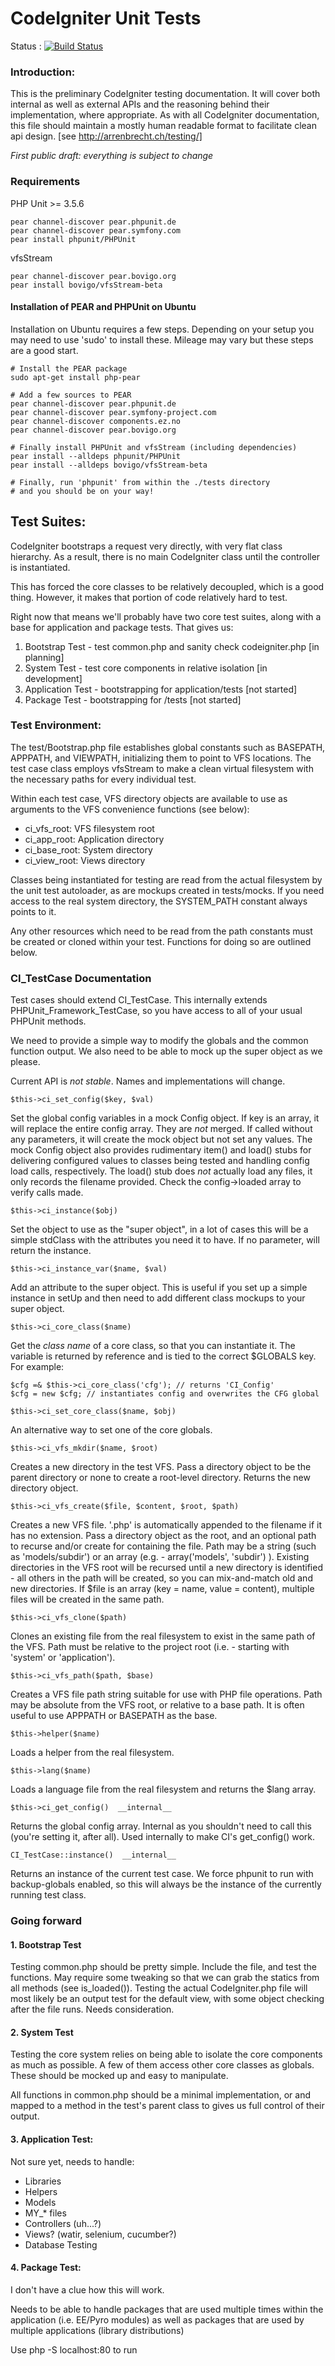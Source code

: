 # CodeIgniter Unit Tests #

Status : [![Build Status](https://secure.travis-ci.org/bcit-ci/CodeIgniter.png?branch=develop)](http://travis-ci.org/bcit-ci/CodeIgniter)

### Introduction:

This is the preliminary CodeIgniter testing documentation. It
will cover both internal as well as external APIs and the reasoning
behind their implementation, where appropriate. As with all CodeIgniter
documentation, this file should maintain a mostly human readable
format to facilitate clean api design. [see http://arrenbrecht.ch/testing/]

*First public draft: everything is subject to change*

### Requirements

PHP Unit >= 3.5.6

	pear channel-discover pear.phpunit.de
	pear channel-discover pear.symfony.com
	pear install phpunit/PHPUnit

vfsStream

	pear channel-discover pear.bovigo.org
	pear install bovigo/vfsStream-beta

#### Installation of PEAR and PHPUnit on Ubuntu

  Installation on Ubuntu requires a few steps. Depending on your setup you may
  need to use 'sudo' to install these. Mileage may vary but these steps are a
  good start.

	# Install the PEAR package
	sudo apt-get install php-pear

	# Add a few sources to PEAR
	pear channel-discover pear.phpunit.de
	pear channel-discover pear.symfony-project.com
	pear channel-discover components.ez.no
	pear channel-discover pear.bovigo.org

	# Finally install PHPUnit and vfsStream (including dependencies)
	pear install --alldeps phpunit/PHPUnit
	pear install --alldeps bovigo/vfsStream-beta

	# Finally, run 'phpunit' from within the ./tests directory
	# and you should be on your way!

## Test Suites:

CodeIgniter bootstraps a request very directly, with very flat class
hierarchy. As a result, there is no main CodeIgniter class until the
controller is instantiated.

This has forced the core classes to be relatively decoupled, which is
a good thing. However, it makes that portion of code relatively hard
to test.

Right now that means we'll probably have two core test suites, along
with a base for application and package tests. That gives us:

1. Bootstrap Test	- test common.php and sanity check codeigniter.php [in planning]
2. System Test		- test core components in relative isolation [in development]
3. Application Test	- bootstrapping for application/tests [not started]
4. Package Test		- bootstrapping for <package>/tests [not started]

### Test Environment:

The test/Bootstrap.php file establishes global constants such as BASEPATH,
APPPATH, and VIEWPATH, initializing them to point to VFS locations. The
test case class employs vfsStream to make a clean virtual filesystem with
the necessary paths for every individual test.

Within each test case, VFS directory objects are available to use as arguments
to the VFS convenience functions (see below):

- ci_vfs_root: VFS filesystem root
- ci_app_root: Application directory
- ci_base_root: System directory
- ci_view_root: Views directory

Classes being instantiated for testing are read from the actual filesystem
by the unit test autoloader, as are mockups created in tests/mocks. If you
need access to the real system directory, the SYSTEM_PATH constant always
points to it.

Any other resources which need to be read from the path constants must be
created or cloned within your test. Functions for doing so are outlined
below.

### CI_TestCase Documentation

Test cases should extend CI_TestCase. This internally extends
PHPUnit\_Framework\_TestCase, so you have access to all of your
usual PHPUnit methods.

We need to provide a simple way to modify the globals and the
common function output. We also need to be able to mock up
the super object as we please.

Current API is *not stable*. Names and implementations will change.

    $this->ci_set_config($key, $val)

Set the global config variables in a mock Config object. If key is an array,
it will replace the entire config array. They are _not_ merged. If called
without any parameters, it will create the mock object but not set any values.
The mock Config object also provides rudimentary item() and load() stubs for
delivering configured values to classes being tested and handling config load
calls, respectively. The load() stub does _not_ actually load any files, it
only records the filename provided. Check the config->loaded array to verify
calls made.

    $this->ci_instance($obj)

Set the object to use as the "super object", in a lot
of cases this will be a simple stdClass with the attributes
you need it to have. If no parameter, will return the instance.

	$this->ci_instance_var($name, $val)

Add an attribute to the super object. This is useful if you
set up a simple instance in setUp and then need to add different
class mockups to your super object.

	$this->ci_core_class($name)

Get the _class name_ of a core class, so that you can instantiate
it. The variable is returned by reference and is tied to the correct
$GLOBALS key. For example:
    
	$cfg =& $this->ci_core_class('cfg'); // returns 'CI_Config'
    $cfg = new $cfg; // instantiates config and overwrites the CFG global

	$this->ci_set_core_class($name, $obj)

An alternative way to set one of the core globals.

	$this->ci_vfs_mkdir($name, $root)

Creates a new directory in the test VFS. Pass a directory object to be the
parent directory or none to create a root-level directory. Returns the new
directory object.

	$this->ci_vfs_create($file, $content, $root, $path)

Creates a new VFS file. '.php' is automatically appended to the filename if
it has no extension. Pass a directory object as the root, and an optional path
to recurse and/or create for containing the file. Path may be a string (such
as 'models/subdir') or an array (e.g. - array('models', 'subdir') ). Existing
directories in the VFS root will be recursed until a new directory is
identified - all others in the path will be created, so you can mix-and-match
old and new directories. If $file is an array (key = name, value = content),
multiple files will be created in the same path.

	$this->ci_vfs_clone($path)

Clones an existing file from the real filesystem to exist in the same path of
the VFS. Path must be relative to the project root (i.e. - starting with
'system' or 'application').

	$this->ci_vfs_path($path, $base)

Creates a VFS file path string suitable for use with PHP file operations. Path
may be absolute from the VFS root, or relative to a base path. It is often
useful to use APPPATH or BASEPATH as the base.

	$this->helper($name)

Loads a helper from the real filesystem.

	$this->lang($name)

Loads a language file from the real filesystem and returns the $lang array.

	$this->ci_get_config()  __internal__

Returns the global config array. Internal as you shouldn't need to
call this (you're setting it, after all). Used internally to make
CI's get_config() work.

	CI_TestCase::instance()  __internal__

Returns an instance of the current test case. We force phpunit to
run with backup-globals enabled, so this will always be the instance
of the currently running test class.

### Going forward

#### 1. Bootstrap Test

Testing common.php should be pretty simple. Include the file, and test the
functions. May require some tweaking so that we can grab the statics from all
methods (see is_loaded()). Testing the actual CodeIgniter.php file will most
likely be an output test for the default view, with some object checking after
the file runs. Needs consideration.

#### 2. System Test

Testing the core system relies on being able to isolate the core components
as much as possible. A few of them access other core classes as globals. These
should be mocked up and easy to manipulate.

All functions in common.php should be a minimal implementation, or and mapped
to a method in the test's parent class to gives us full control of their output.

#### 3. Application Test:

Not sure yet, needs to handle:

- Libraries
- Helpers
- Models
- MY_* files
- Controllers (uh...?)
- Views? (watir, selenium, cucumber?)
- Database Testing

#### 4. Package Test:

I don't have a clue how this will work.

Needs to be able to handle packages
that are used multiple times within the application (i.e. EE/Pyro modules)
as well as packages that are used by multiple applications (library distributions)

Use php -S localhost:80 to run